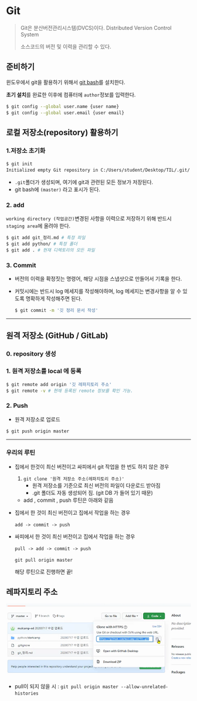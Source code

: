 # Git

> Git은 분산버전관리시스템(DVCS)이다. Distributed Version Control System
>
> 소스코드의 버전 및 이력을 관리할 수 있다.

## 준비하기

윈도우에서 git을 활용하기 위해서 [git bash](http://https://gitforwindows.org/)를 설치한다.

**초기 설치**를 완료한 이후에 컴퓨터에 `author`정보를 입력한다.

```bash
$ git config --global user.name {user name}
$ git config --global user.email {user email}
```

## 로컬 저장소(repository) 활용하기

### 1.저장소 초기화

```bash
$ git init
Initialized empty Git repository in C:/Users/student/Desktop/TIL/.git/
```

* `.git`폴더가 생성되며, 여기에 git과 관련된 모든 정보가 저장된다.
* git bash에 `(master)` 라고 표시가 된다.

### 2. add

`working directory (작업공간)`변경된 사항을 이력으로 저장하기 위해 반드시 `staging area`에 올려야 한다.

```bash
$ git add git_정리.md # 특정 파일
$ git add python/ # 특정 폴더
$ git add . # 현재 디렉토리의 모든 파일
```



### 3. Commit

* 버전의 이력을 확정짓는 명령어, 해당 시점을 스냅샷으로 만들어서 기록을 한다.

* 커밋시에는 반드시 log 메세지를 작성해야하며, log 메세지는 변경사항을 알 수 있도록 명확하게 작성해주면 된다.

  ```bash
  $ git commit -m '깃 정리 문서 작성'
  ```

  

----

## 원격 저장소 (GitHub / GitLab)

### 0. repository 생성

### 1. 원격 저장소를 local 에 등록

```bash
$ git remote add origin '깃 레파지토리 주소'
$ git remote -v # 현재 등록된 remote 정보를 확인 가능.
```

### 2. Push

* 원격 저장소로 업로드

```bash
$ git push origin master
```



------

### 우리의 루틴

* 집에서 한것이 최신 버전이고 싸피에서 git 작업을 한 번도 하지 않은 경우

  1. `git clone '원격 저장소 주소(레파지토리 주소)'`
     * 원격 저장소를 기준으로 최신 버전의 파일이 다운로드 받아짐
     * .git 폴더도 자동 생성되어 짐. (git DB 가 들어 있기 때문)

  * add , commit , push 루틴은 아래와 같음

  

* 집에서 한 것이 최신 버전이고 집에서 작업을 하는 경우

  `add -> commit -> push`

* 싸피에서 한 것이 최신 버전이고 집에서 작업을 하는 경우

  ` pull -> add -> commit -> push `

  `git pull origin master`

  해당 루틴으로 진행하면 끝!




## 레파지토리 주소

![re](git_정리.assets/re.png)



* pull이 되지 않을 시 : `git pull origin master --allow-unrelated-histories`